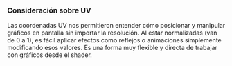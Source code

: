 ### Consideración sobre UV

Las coordenadas UV nos permitieron entender cómo posicionar y manipular gráficos en pantalla sin importar la resolución. Al estar normalizadas (van de 0 a 1), es fácil aplicar efectos como reflejos o animaciones simplemente modificando esos valores. Es una forma muy flexible y directa de trabajar con gráficos desde el shader.
